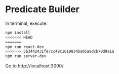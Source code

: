# Predicate Builder

In terminal, execute:
```sh
npm install
<<<<<<< HEAD
=======
npm run react-dev
>>>>>>> 5b3442431fe7cc49c1619834ba05a8dcb70d9a1a
npm run server-dev
```
Go to http://localhost:3000/
